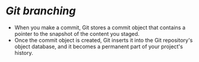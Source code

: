# *Git branching*
- When you make a commit, Git stores a commit object that contains a pointer to the snapshot of the content you staged.
- Once the commit object is created, Git inserts it into the Git repository's object database, and it becomes a permanent part of your project's history.
